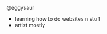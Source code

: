 @eggysaur
- learning how to do websites n stuff
- artist mostly

<!---
eggysaur/eggysaur is a ✨ special ✨ repository because its `README.md` (this file) appears on your GitHub profile.
You can click the Preview link to take a look at your changes.
--->
